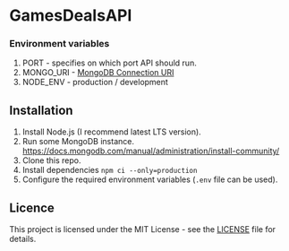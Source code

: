 # GamesDealsAPI



### Environment variables
  1. PORT - specifies on which port API should run.
  2. MONGO_URI - [MongoDB Connection URI](https://docs.mongodb.com/manual/reference/connection-string/)
  3. NODE_ENV - production / development 

## Installation

1. Install Node.js (I recommend latest LTS version).
2. Run some MongoDB instance. https://docs.mongodb.com/manual/administration/install-community/ 
3. Clone this repo.
4. Install dependencies `npm ci --only=production`
5. Configure the required environment variables (`.env` file can be used).

## Licence 

This project is licensed under the MIT License - see the [LICENSE](LICENSE) file for details.